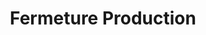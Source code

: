 ---
title: "Fermeture Production"
url: /franqueville-saint-pierre/fermeture-production/
shop: portes
---